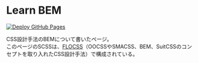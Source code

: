 # Learn BEM
[![Deploy GitHub Pages](https://github.com/windchime-yk/learn-bem/workflows/Deploy%20GitHub%20Pages/badge.svg)](https://github.com/windchime-yk/learn-bem/actions)

CSS設計手法のBEMについて書いたページ。  
このページのSCSSは、[FLOCSS](https://github.com/hiloki/flocss)（OOCSSやSMACSS、BEM、SuitCSSのコンセプトを取り入れたCSS設計手法）で構成されている。
